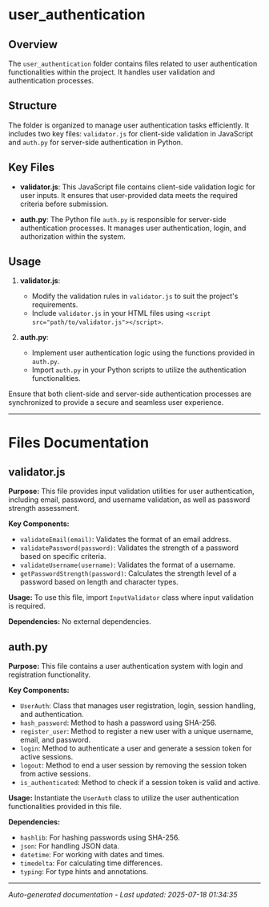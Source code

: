 # user_authentication

## Overview
The `user_authentication` folder contains files related to user authentication functionalities within the project. It handles user validation and authentication processes.

## Structure
The folder is organized to manage user authentication tasks efficiently. It includes two key files: `validator.js` for client-side validation in JavaScript and `auth.py` for server-side authentication in Python.

## Key Files
- **validator.js**: This JavaScript file contains client-side validation logic for user inputs. It ensures that user-provided data meets the required criteria before submission.
  
- **auth.py**: The Python file `auth.py` is responsible for server-side authentication processes. It manages user authentication, login, and authorization within the system.

## Usage
1. **validator.js**:
   - Modify the validation rules in `validator.js` to suit the project's requirements.
   - Include `validator.js` in your HTML files using `<script src="path/to/validator.js"></script>`.

2. **auth.py**:
   - Implement user authentication logic using the functions provided in `auth.py`.
   - Import `auth.py` in your Python scripts to utilize the authentication functionalities.

Ensure that both client-side and server-side authentication processes are synchronized to provide a secure and seamless user experience.

---

# Files Documentation

## validator.js

**Purpose:** This file provides input validation utilities for user authentication, including email, password, and username validation, as well as password strength assessment.

**Key Components:**
- `validateEmail(email)`: Validates the format of an email address.
- `validatePassword(password)`: Validates the strength of a password based on specific criteria.
- `validateUsername(username)`: Validates the format of a username.
- `getPasswordStrength(password)`: Calculates the strength level of a password based on length and character types.

**Usage:** To use this file, import `InputValidator` class where input validation is required.

**Dependencies:** No external dependencies.

## auth.py

**Purpose:** This file contains a user authentication system with login and registration functionality.

**Key Components:**
- `UserAuth`: Class that manages user registration, login, session handling, and authentication.
- `hash_password`: Method to hash a password using SHA-256.
- `register_user`: Method to register a new user with a unique username, email, and password.
- `login`: Method to authenticate a user and generate a session token for active sessions.
- `logout`: Method to end a user session by removing the session token from active sessions.
- `is_authenticated`: Method to check if a session token is valid and active.

**Usage:** Instantiate the `UserAuth` class to utilize the user authentication functionalities provided in this file.

**Dependencies:**
- `hashlib`: For hashing passwords using SHA-256.
- `json`: For handling JSON data.
- `datetime`: For working with dates and times.
- `timedelta`: For calculating time differences.
- `typing`: For type hints and annotations.

---
*Auto-generated documentation - Last updated: 2025-07-18 01:34:35*
